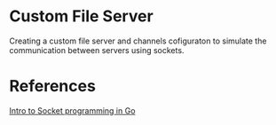 # Custom File Server 

Creating a custom file server and channels cofiguraton to simulate
the communication between servers using sockets.

# References
[Intro to Socket programming in Go](https://www.developer.com/languages/intro-socket-programming-go/)